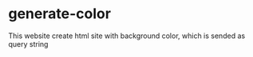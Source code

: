 # generate-color
This website create html site with background color, which is sended as query string
